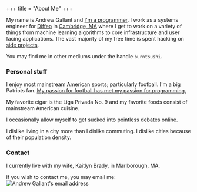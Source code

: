 +++
title = "About Me"
+++

My name is Andrew Gallant and
[I'm a programmer](https://github.com/BurntSushi). I work as a systems
engineer for [Diffeo](http://diffeo.com/) in
[Cambridge, MA](https://www.google.com/maps/place/1+Broadway,+Massachusetts+Institute+of+Technology,+Cambridge,+MA+02142/@42.3628447,-71.083714,17z/data=!3m1!4b1!4m2!3m1!1s0x89e370a5b761c351:0x3ab9187e6e6ffeb9)
where I get to work on a variety of
things from machine learning algorithms to core infrastructure and user facing
applications. The vast majority of my free time is spent hacking on
[side projects](/projects/).

You may find me in other mediums under the handle `burntsushi`.


### Personal stuff

I enjoy most mainstream American sports; particularly football. I'm a big
Patriots fan. [My passion for football has met my passion for
programming.](https://github.com/BurntSushi/nfldb)

My favorite cigar is the Liga Privada No. 9 and my favorite foods consist of
mainstream American cuisine.

I occasionally allow myself to get sucked into pointless debates online.

I dislike living in a city more than I dislike commuting. I dislike cities
because of their population density.


### Contact

I currently live with my wife, Kaitlyn Brady, in Marlborough, MA.

If you wish to contact me, you may email me:
![Andrew Gallant's email address](/images/gmail.png)

